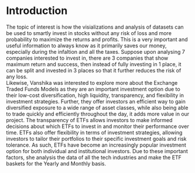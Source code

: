 # Introduction 
The topic of interest is how the visializations and analysis of datasets can be used to smartly invest in stocks without any risk of loss and more probability to maximize the returns and profits. This is a very important and useful information to always know as it primarily saves our money, especially during the infaltion and all the taxes. Suppose upon analysing 7 companies interested to invest in, there are 3 companies that show maximum return and success, then instead of fully investing in 1 place, it can be split and invested in 3 places so that it further reduces the risk of any loss.  
Likewise, Vanshika was interested to explore more about the Exchange Traded Funds  Models as they are an important investment option due to their low-cost diversification, high liquidity, transparency, and flexibility in investment strategies. Further, they offer investors an efficient way to gain diversified exposure to a wide range of asset classes, while also being able to trade quickly and efficiently throughout the day, it adds more value in our project. The transparency of ETFs allows investors to make informed decisions about which ETFs to invest in and monitor their performance over time. ETFs also offer flexibility in terms of investment strategies, allowing investors to tailor their portfolios to their specific investment goals and risk tolerance. As such, ETFs have become an increasingly popular investment option for both individual and institutional investors. Due to these important factors, she analysis the data of all the tech industries and make the ETF baskets for the Yearly and Monthly basis.